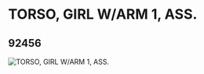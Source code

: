 # TORSO, GIRL W/ARM 1, ASS.
## 92456
![TORSO, GIRL W/ARM 1, ASS.](https://lc-www-live-s.legocdn.com/media/bricks/5/2/6016768.jpg)